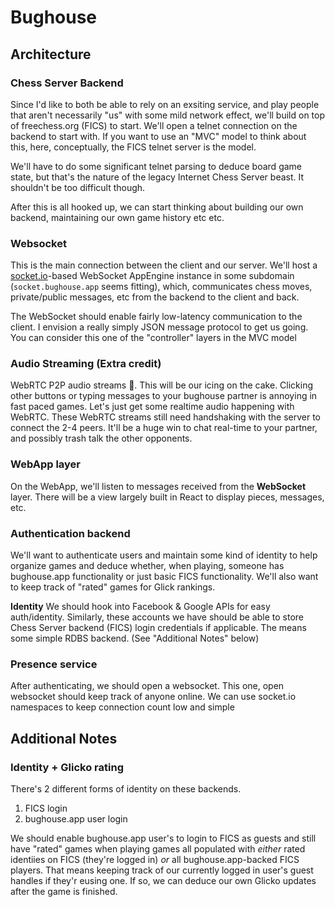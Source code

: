 # Bughouse

## Architecture

### Chess Server Backend
Since I'd like to both be able to rely on an exsiting service, and play people that aren't necessarily "us" with some mild network effect, we'll build on top of freechess.org (FICS) to start.  We'll open a telnet connection on the backend to start with.  If you want to use an "MVC" model to think about this, here, conceptually, the FICS telnet server is the model.

We'll have to do some significant telnet parsing to deduce board game state, but that's the nature of the legacy Internet Chess Server beast.  It shouldn't be too difficult though.

After this is all hooked up, we can start thinking about building our own backend, maintaining our own game history etc etc.

### Websocket
This is the main connection between the client and our server.  We'll host a [socket.io](https://socket.io/)-based WebSocket AppEngine instance in some subdomain (`socket.bughouse.app` seems fitting), which, communicates chess moves, private/public messages, etc from the backend to the client and back.

The WebSocket should enable fairly low-latency communication to the client.  I envision a really simply JSON message protocol to get us going. You can consider this one of the "controller" layers in the MVC model

### Audio Streaming (Extra credit)
WebRTC P2P audio streams 🤯.  This will be our icing on the cake. Clicking other buttons or typing messages to your bughouse partner is annoying in fast paced games.  Let's just get some realtime audio happening with WebRTC.  These WebRTC streams still need handshaking with the server to connect the 2-4 peers.  It'll be a huge win to chat real-time to your partner, and possibly trash talk the other opponents.

### WebApp layer
On the WebApp, we'll listen to messages received from the **WebSocket** layer.  There will be a view largely built in React to display pieces, messages, etc.

### Authentication backend
We'll want to authenticate users and maintain some kind of identity to help organize games and deduce whether, when playing, someone has bughouse.app functionality or just basic FICS functionality.  We'll also want to  keep track of "rated" games for Glick rankings.

**Identity**
We should hook into Facebook & Google APIs for easy auth/identity.  Similarly, these accounts we have should be able to store Chess Server backend (FICS) login credentials if applicable.  The means some simple RDBS backend.  (See "Additional Notes" below)

### Presence service
After authenticating, we should open a websocket.  This one, open websocket should keep track of anyone online.  We can use socket.io namespaces to keep connection count low and simple

## Additional Notes

### Identity + Glicko rating
There's 2 different forms of identity on these backends.
1. FICS login
2. bughouse.app user login

We should enable bughouse.app user's to login to FICS as guests and still have "rated" games when playing games all populated with *either* rated identiies on FICS (they're logged in) *or* all bughouse.app-backed FICS players.  That means keeping track of our currently logged in user's guest handles if they'r eusing one. If so, we can deduce our own Glicko updates after the game is finished.
